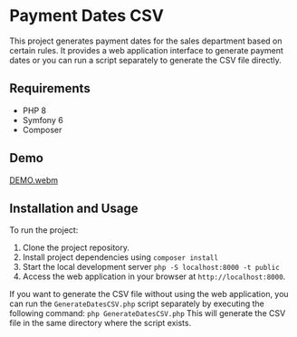 # Payment Dates CSV

This project generates payment dates for the sales department based on certain rules. It provides a web application interface to generate payment dates or you can run a script separately to generate the CSV file directly.

## Requirements
- PHP 8
- Symfony 6
- Composer

## Demo

[DEMO.webm](https://github.com/MohamedChermiti/command-line-utility-for-payment-dates/assets/29875144/c9e1dea9-f7d8-46bd-ae0b-daa5dbfea5f3)


## Installation and Usage

To run the project:

1. Clone the project repository.
2. Install project dependencies using  `composer install`
3. Start the local development server `php -S localhost:8000 -t public`
4. Access the web application in your browser at `http://localhost:8000`.

If you want to generate the CSV file without using the web application, you can run the `GenerateDatesCSV.php` script separately by executing the following command:
`php GenerateDatesCSV.php`
This will generate the CSV file in the same directory where the script exists.
